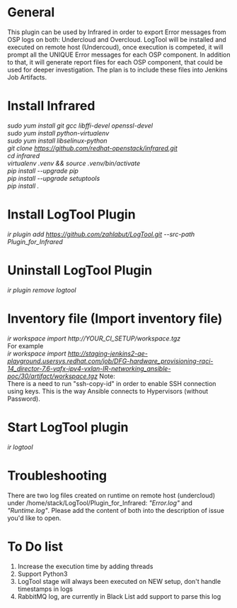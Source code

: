 # General
This plugin can be used by Infrared in order to export Error messages from OSP logs on both: Undercloud and Overcloud.
LogTool will be installed and executed on remote host (Undercoud), once execution is competed, it will prompt
all the UNIQUE Error messages for each OSP component. In addition to that, it will generate report files for each
OSP component, that could be used for deeper investigation. The plan is to include these files into Jenkins Job Artifacts.

# Install Infrared
*sudo yum install git gcc libffi-devel openssl-devel<br/>*
*sudo yum install python-virtualenv<br/>*
*sudo yum install libselinux-python<br/>*
*git clone https://github.com/redhat-openstack/infrared.git<br/>*
*cd infrared<br/>*
*virtualenv .venv && source .venv/bin/activate<br/>*
*pip install --upgrade pip<br/>*
*pip install --upgrade setuptools<br/>*
*pip install .<br/>*


# Install LogTool Plugin
*ir plugin add https://github.com/zahlabut/LogTool.git --src-path Plugin_for_Infrared*

# Uninstall LogTool Plugin
*ir plugin remove logtool*

# Inventory file (Import inventory file)
*ir workspace import http://YOUR_CI_SETUP/workspace.tgz<br/>*
For example <br/>
*ir workspace import http://staging-jenkins2-qe-playground.usersys.redhat.com/job/DFG-hardware_provisioning-rqci-14_director-7.6-vqfx-ipv4-vxlan-IR-networking_ansible-poc/30/artifact/workspace.tgz*
Note: <br/>
There is a need to run "ssh-copy-id" in order to enable SSH connection using keys. This is the way
Ansible connects to Hypervisors (without Password).<br/>


# Start LogTool plugin
*ir logtool*

# Troubleshooting
There are two log files created on runtime on remote host (undercloud) under /home/stack/LogTool/Plugin_for_Infrared:
 _"Error.log"_ and _"Runtime.log"_.
Please add the content of both into the description of issue you'd like to open.


# To Do list
1) Increase the execution time by adding threads
2) Support Python3
3) LogTool stage will always been executed on NEW setup, don't handle timestamps in logs
4) RabbitMQ log, are currently in Black List add support to parse this log